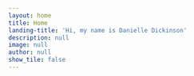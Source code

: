 ```yaml
---
layout: home
title: Home
landing-title: 'Hi, my name is Danielle Dickinson'
description: null
image: null
author: null
show_tile: false
---
```

